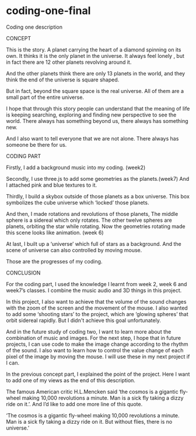 # coding-one-final

Coding one description

CONCEPT

This is the story. A planet carrying the heart of a diamond spinning on its own. It thinks it is the only planet in the universe. It always feel lonely , but in fact there are 12 other planets revolving around it.

And the other planets think there are only 13 planets in the world, and they think the end of the universe is square shaped.

But in fact, beyond the square space is the real universe. All of them are a small part of the entire universe.

I hope that through this story people can understand that the meaning of life is keeping searching, exploring and finding new perspective to see the world. There always has something beyond us, there always has something new.

And I also want to tell everyone that we are not alone. There always has someone be there for us.

CODING PART

Firstly, I add a background music into my coding. (week2)

Secondly, I use three.js to add some geometries as the planets.(week7) And I attached pink and blue textures to it.

Thirdly, I build a skybox outside of those planets as a box universe. This box symbolizes the cube universe which ‘locked’ those planets.

And then, I made rotations and revolutions of those planets, The middle sphere is a sidereal which only rotates. The other twelve spheres are planets, orbiting the star while rotating. Now the geometries rotating made this scene looks like animation. (week 6)

At last, I built up a ‘universe’ which full of stars as a background. And the scene of universe can also controlled by moving mouse.

Those are the progresses of my coding.

CONCLUSION

For the coding part, I used the knowledge I learnt from week 2, week 6 and week7’s classes. I combine the music audio and 3D things in this project.

In this project, I also want to achieve that the volume of the sound changes with the zoom of the screen and the movement of the mouse. I also wanted to add some ‘shooting stars’ to the project, which are ‘glowing spheres’ that orbit sidereal rapidly. But I didn't achieve this goal unfortunately.

And in the future study of coding two, I want to learn more about the combination of music and images. For the next step, I hope that in future projects, I can use code to make the image change according to the rhythm of the sound. I also want to learn how to control the value change of each pixel of the image by moving the mouse. I will use these in my next project if I can.

In the previous concept part, I explained the point of the project. Here I want to add one of my views as the end of this description.

The famous American critic H.L.Mencken said ‘the cosmos is a gigantic fly-wheel making 10,000 revolutions a minute. Man is a sick fly taking a dizzy ride on it.’. And I’d like to add one more line of this quote.

‘The cosmos is a gigantic fly-wheel making 10,000 revolutions a minute. Man is a sick fly taking a dizzy ride on it. But without flies, there is no universe.’
